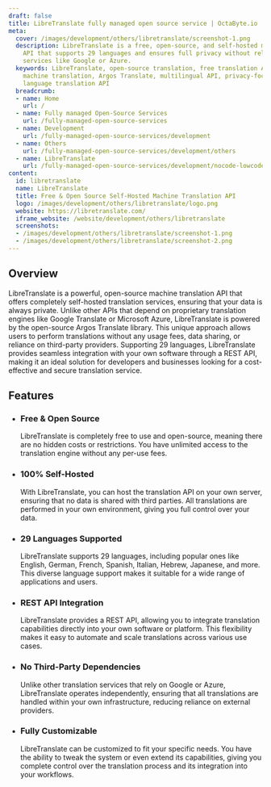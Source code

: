 ```yaml
---
draft: false
title: LibreTranslate fully managed open source service | OctaByte.io
meta:
  cover: /images/development/others/libretranslate/screenshot-1.png
  description: LibreTranslate is a free, open-source, and self-hosted machine translation
    API that supports 29 languages and ensures full privacy without relying on proprietary
    services like Google or Azure.
  keywords: LibreTranslate, open-source translation, free translation API, self-hosted
    machine translation, Argos Translate, multilingual API, privacy-focused translation,
    language translation API
  breadcrumb:
  - name: Home
    url: /
  - name: Fully managed Open-Source Services
    url: /fully-managed-open-source-services
  - name: Development
    url: /fully-managed-open-source-services/development
  - name: Others
    url: /fully-managed-open-source-services/development/others
  - name: LibreTranslate
    url: /fully-managed-open-source-services/development/nocode-lowcode/libretranslate
content:
  id: libretranslate
  name: LibreTranslate
  title: Free & Open Source Self-Hosted Machine Translation API
  logo: /images/development/others/libretranslate/logo.png
  website: https://libretranslate.com/
  iframe_website: /website/development/others/libretranslate
  screenshots:
  - /images/development/others/libretranslate/screenshot-1.png
  - /images/development/others/libretranslate/screenshot-2.png
---
```


## Overview

LibreTranslate is a powerful, open-source machine translation API that offers completely self-hosted translation services, ensuring that your data is always private. Unlike other APIs that depend on proprietary translation engines like Google Translate or Microsoft Azure, LibreTranslate is powered by the open-source Argos Translate library. This unique approach allows users to perform translations without any usage fees, data sharing, or reliance on third-party providers. Supporting 29 languages, LibreTranslate provides seamless integration with your own software through a REST API, making it an ideal solution for developers and businesses looking for a cost-effective and secure translation service.

## Features

- ### Free & Open Source

  LibreTranslate is completely free to use and open-source, meaning there are no hidden costs or restrictions. You have unlimited access to the translation engine without any per-use fees.

- ### 100% Self-Hosted

  With LibreTranslate, you can host the translation API on your own server, ensuring that no data is shared with third parties. All translations are performed in your own environment, giving you full control over your data.

- ### 29 Languages Supported

  LibreTranslate supports 29 languages, including popular ones like English, German, French, Spanish, Italian, Hebrew, Japanese, and more. This diverse language support makes it suitable for a wide range of applications and users.

- ### REST API Integration

  LibreTranslate provides a REST API, allowing you to integrate translation capabilities directly into your own software or platform. This flexibility makes it easy to automate and scale translations across various use cases.

- ### No Third-Party Dependencies

  Unlike other translation services that rely on Google or Azure, LibreTranslate operates independently, ensuring that all translations are handled within your own infrastructure, reducing reliance on external providers.

- ### Fully Customizable

  LibreTranslate can be customized to fit your specific needs. You have the ability to tweak the system or even extend its capabilities, giving you complete control over the translation process and its integration into your workflows.
